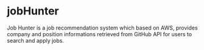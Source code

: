 # jobHunter
Job Hunter is a job recommendation system which based on AWS, provides company and position informations retrieved from GitHub API for users to search and apply jobs.
